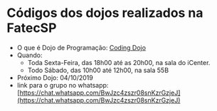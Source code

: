 # Códigos dos dojos realizados na FatecSP
+ O que é Dojo de Programação: [Coding Dojo](https://pt.wikipedia.org/wiki/Coding_Dojo)
+ Quando: 
  + Toda Sexta-Feira, das 18h00 até as 20h00, na sala do iCenter.
  + Todo Sábado, das 10h00 até 12h00, na sala 55B
+ Próximo Dojo: 04/10/2019
+ link para o grupo no whatsapp: [https://chat.whatsapp.com/BwJzc4zszr08snKzrGzjeJ](https://chat.whatsapp.com/BwJzc4zszr08snKzrGzjeJ)

